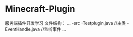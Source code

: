 # Minecraft-Plugin
服务端插件开发学习
文件结构：
...
  -src
   -Testplugin.java //主类
   -EventHandle.java //监听事件
...
